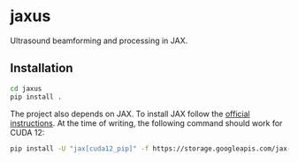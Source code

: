 # jaxus
Ultrasound beamforming and processing in JAX.

## Installation
```bash
cd jaxus
pip install .
```

The project also depends on JAX. To install JAX follow the [official instructions](https://jax.readthedocs.io/en/latest/installation.html). At the time of writing, the following command should work for CUDA 12:
```bash
pip install -U "jax[cuda12_pip]" -f https://storage.googleapis.com/jax-releases/jax_cuda_releases.html
```